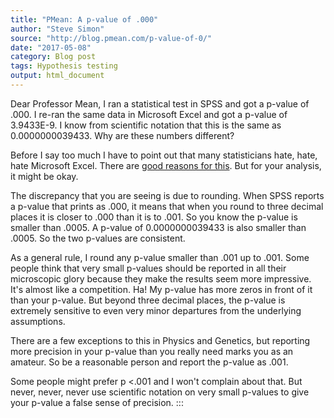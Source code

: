 ```yaml
---
title: "PMean: A p-value of .000"
author: "Steve Simon"
source: "http://blog.pmean.com/p-value-of-0/"
date: "2017-05-08"
category: Blog post
tags: Hypothesis testing
output: html_document
---
```


Dear Professor Mean, I ran a statistical test in SPSS and got a p-value
of .000. I re-ran the same data in Microsoft Excel and got a p-value of
3.9433E-9. I know from scientific notation that this is the same as
0.0000000039433. Why are these numbers different?

<!---More--->

Before I say too much I have to point out that many statisticians hate,
hate, hate Microsoft Excel. There are [good reasons for
this](http://people.umass.edu/evagold/excel.html). But for your
analysis, it might be okay.

The discrepancy that you are seeing is due to rounding. When SPSS
reports a p-value that prints as .000, it means that when you round to
three decimal places it is closer to .000 than it is to .001. So you
know the p-value is smaller than .0005. A p-value of 0.0000000039433 is
also smaller than .0005. So the two p-values are consistent.

As a general rule, I round any p-value smaller than .001 up to .001.
Some people think that very small p-values should be reported in all
their microscopic glory because they make the results seem more
impressive. It's almost like a competition. Ha! My p-value has more
zeros in front of it than your p-value. But beyond three decimal places,
the p-value is extremely sensitive to even very minor departures from
the underlying assumptions.

There are a few exceptions to this in Physics and Genetics, but
reporting more precision in your p-value than you really need marks you
as an amateur. So be a reasonable person and report the p-value as .001.

Some people might prefer p \<.001 and I won't complain about that. But
never, never, never use scientific notation on very small p-values to
give your p-value a false sense of precision.
:::

